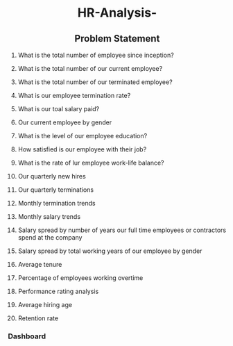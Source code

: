 <h1 align="center">HR-Analysis-</h1>

<h2 align="center">Problem Statement</h2>

1. What is the total number of employee since inception?

2. What is the total number of our current employee?
    
3. What is the total number of our terminated employee?
 
4. What is our employee termination rate?
 
5. What is our toal salary paid?
  
6. Our current employee by gender
   
7. What is the level of our employee education?
   
8. How satisfied is our employee with their job?
   
9. What is the rate of lur employee work-life balance?
    
10. Our quarterly new hires
    
11. Our quarterly terminations
    
12. Monthly termination trends
    
13. Monthly salary trends
    
14. Salary spread by number of years our full time employees or contractors spend at the company
    
15. Salary spread by total working years of our employee by gender
    
16. Average tenure
    
17. Percentage of employees working overtime
    
18. Performance rating analysis
    
19. Average hiring age
    
20. Retention rate

### Dashboard 










